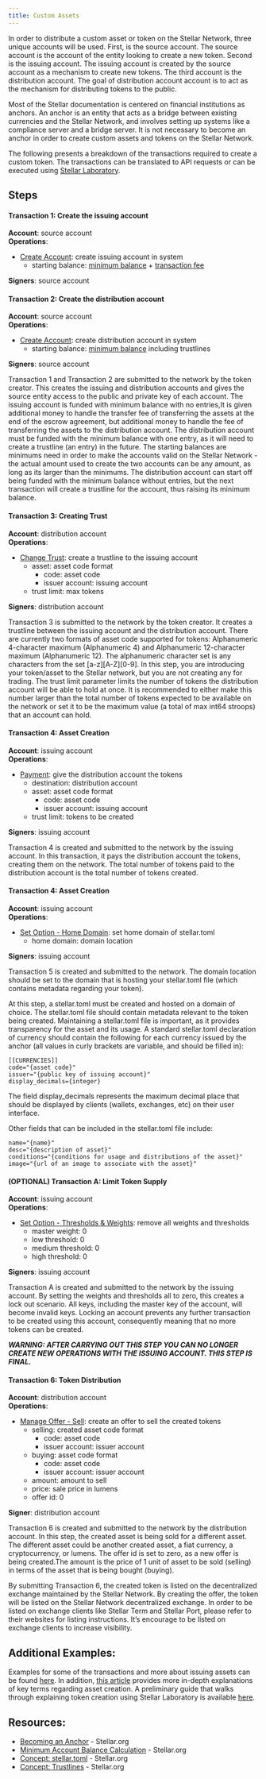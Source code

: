 ```yaml
---
title: Custom Assets
---
```


In order to distribute a custom asset or token on the Stellar Network, three unique accounts will be used. First, is the source account. The source account is the account of the entity looking to create a new token. Second is the issuing account. The issuing account is created by the source account as a mechanism to create new tokens. The third account is the distribution account. The goal of distribution account account is to act as the mechanism for distributing tokens to the public. 

Most of the Stellar documentation is centered on financial institutions as anchors. An anchor is an entity that acts as a bridge between existing currencies and the Stellar Network, and involves setting up systems like a compliance server and a bridge server. It is not necessary to become an anchor in order to create custom assets and tokens on the Stellar Network. 

The following presents a breakdown of the transactions required to create a custom token. The transactions can be translated to API requests or can be executed using [Stellar Laboratory](https://www.stellar.org/laboratory/).


## Steps 

#### Transaction 1: Create the issuing account
**Account**: source account  
**Operations**:
- [Create Account](../concepts/list-of-operations.md#create-account): create issuing account in system
	 - starting balance: [minimum balance](../concepts/fees.md#minimum-account-balance) + [transaction fee](../concepts/fees.md#transaction-fee)

**Signers**: source account

#### Transaction 2: Create the distribution account
**Account**: source account  
**Operations**:
- [Create Account](../concepts/list-of-operations.md#create-account): create distribution account in system
	 - starting balance: [minimum balance](../concepts/fees.md#minimum-account-balance) including trustlines  

**Signers**: source account


Transaction 1 and Transaction 2 are submitted to the network by the token creator. This creates the issuing and distribution accounts  and gives the source entity access to the public and private key of each account. The issuing account is funded with minimum balance with no entries,It is given additional money to handle the transfer fee of transferring the assets at the end of the escrow agreement, but additional money to handle the fee of transferring the assets to the distribution account. The distribution account must be funded with the minimum balance with one entry, as it will need to create a trustline (an entry) in the future. The starting balances are minimums need in order to make the accounts valid on the Stellar Network - the actual amount used to create the two accounts can be any amount, as long as its larger than the minimums. The distribution account can start off being funded with the minimum balance without entries, but the next transaction will create a trustline for the account, thus raising its minimum balance. 


#### Transaction 3: Creating Trust
**Account**: distribution account  
**Operations**:
- [Change Trust](../concepts/list-of-operations.md#change-trust): create a trustline to the issuing account
	 - asset: asset code format
	 	- code: asset code
	 	- issuer account: issuing account
	 - trust limit: max tokens  

**Signers**: distribution account


Transaction 3 is submitted to the network by the token creator. It creates a trustline between the issuing account and the distribution account. There are currently two formats of asset code supported for tokens: Alphanumeric 4-character maximum (Alphanumeric 4) and Alphanumeric 12-character maximum (Alphanumeric 12). The alphanumeric character set is any characters from the set [a-z][A-Z][0-9]. In this step, you are introducing your token/asset to the Stellar network, but you are not creating any for trading. The trust limit parameter limits the number of tokens the distribution account will be able to hold at once.  It is recommended to either make this number larger than the total number of tokens expected to be available on the network or set it to be the maximum value (a total of max int64 stroops) that an account can hold.


#### Transaction 4: Asset Creation
**Account**: issuing account  
**Operations**:
- [Payment](../concepts/list-of-operations.md#payment): give the distribution account the tokens
	 - destination: distribution account
	 - asset: asset code format
	 	- code: asset code
	 	- issuer account: issuing account
	 - trust limit: tokens to be created 

**Signers**: issuing account

Transaction 4 is created and submitted to the network by the issuing account. In this transaction, it pays the distribution account the tokens, creating them on the network. The total number of tokens paid to the distribution account is the total number of tokens created. 

#### Transaction 4: Asset Creation
**Account**: issuing account  
**Operations**:
- [Set Option - Home Domain](../concepts/list-of-operations.md#set-options): set home domain of stellar.toml
	 - home domain: domain location 

**Signers**: issuing account


Transaction 5 is created and submitted to the network. The domain location should be set to the domain that is hosting your stellar.toml file (which contains metadata regarding your token).

At this step, a stellar.toml must be created and hosted on a domain of choice. The stellar.toml file should contain metadata relevant to the token being created. Maintaining a stellar.toml file is important, as it provides transparency for the asset and its usage. 
A standard stellar.toml declaration of currency should contain the following for each currency issued by the anchor (all values in curly brackets are variable, and should be filled in):
```
[[CURRENCIES]]
code="{asset code}"
issuer="{public key of issuing account}"
display_decimals={integer}
```

The field display_decimals represents the maximum decimal place that should be displayed by clients (wallets, exchanges, etc) on their user interface. 

Other fields that can be included in the stellar.toml file include:
```
name="{name}"
desc="{description of asset}"
conditions="{conditions for usage and distributions of the asset}"
image="{url of an image to associate with the asset}"
```


#### (OPTIONAL) Transaction A: Limit Token Supply
**Account**: issuing account  
**Operations**:
- [Set Option - Thresholds & Weights](../concepts/list-of-operations.md#set-options): remove all weights and thresholds
	 - master weight: 0
	 - low threshold: 0
	 - medium threshold: 0
	 - high threshold: 0 

**Signers**: issuing account


Transaction A is created and submitted to the network by the issuing account. By setting the weights and thresholds all to zero, this creates a lock out scenario. All keys, including the master key of the account, will become invalid keys. Locking an account prevents any further transaction to be created using this account, consequently meaning that no more tokens can be created. 


***WARNING: AFTER CARRYING OUT THIS STEP YOU CAN NO LONGER CREATE NEW OPERATIONS WITH THE ISSUING ACCOUNT. THIS STEP IS FINAL.***


#### Transaction 6: Token Distribution
**Account**: distribution account  
**Operations**:
- [Manage Offer - Sell](../concepts/list-of-operations.md#manage-offer): create an offer to sell the created tokens
	- selling: created asset code format
		- code: asset code
		- issuer account: issuer account
	- buying: asset code format
		- code: asset code
		- issuer account: issuer account
	- amount: amount to sell
	- price: sale price in lumens
	- offer id: 0  

**Signer**: distribution account

Transaction 6 is created and submitted to the network by the distribution account. In this step, the created asset is being sold for a different asset. The different asset could be another created asset, a fiat currency, a cryptocurrency, or lumens.  The offer id is set to zero, as a new offer is being created.The amount is the price of 1 unit of asset to be sold (selling) in terms of the asset that is being bought (buying). 

By submitting Transaction 6, the created token is listed on the decentralized exchange maintained by the Stellar Network. By creating the offer, the token will be listed on the Stellar Network decentralized exchange. In order to be listed on exchange clients like Stellar Term and Stellar Port, please refer to their websites for listing instructions. It’s encourage to be listed on exchange clients to increase visibility.


## Additional Examples:
Examples for some of the transactions and more about issuing assets can be found [here](../issuing-assets.md). In addition, [this article](../concepts/assets.md#anchors-issuing-assets) provides more in-depth explanations of key terms regarding asset creation. A preliminary guide that walks through explaining token creation using Stellar Laboratory is available [here](https://www.stellar.org/blog/tokens-on-stellar/).

## Resources:
- [Becoming an Anchor](../anchor/readme.md) - Stellar<span>.org
- [Minimum Account Balance Calculation](../concepts/fees.md#minimum-account-balance) - Stellar<span>.org
- [Concept: stellar.toml](../concepts/stellar-toml.md) - Stellar<span>.org
- [Concept: Trustlines](../concepts/assets.md#trustlines) - Stellar<span>.org
